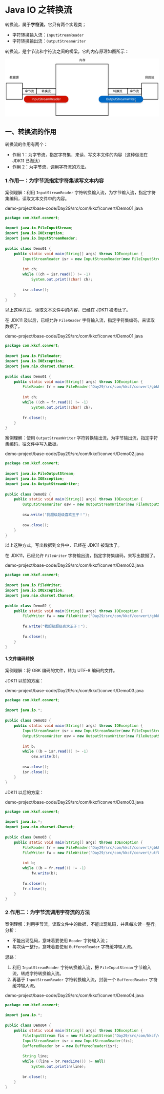 # Java IO 之转换流

转换流，属于**字符流**，它只有两个实现类；

- 字符转换输入流：`InputStreamReader`
- 字符转换输出流：`OutputStreamWriter`

转换流，是字节流和字符流之间的桥梁。它的内存原理如图所示：

![转换流内存原理](NodeAssets/转换流内存原理.jpg)

## 一、转换流的作用

转换流的作用有两个：

- 作用 1：为字节流，指定字符集，来读、写文本文件的内容（这种做法在 JDK11 已淘汰）
- 作用 2：为字节流，调用字符流的方法。

### 1.作用一：为字节流指定字符集读写文本内容

案例理解：利用 `InputStreamReader` 字符转换输入流，为字节输入流，指定字符集编码，读取文本文件中的内容。

demo-project/base-code/Day29/src/com/kkcf/convert/Demo01.java

```java
package com.kkcf.convert;

import java.io.FileInputStream;
import java.io.IOException;
import java.io.InputStreamReader;

public class Demo01 {
    public static void main(String[] args) throws IOException {
        InputStreamReader isr = new InputStreamReader(new FileInputStream("Day29/src/com/kkcf/convert/gbkFile.txt"), "GBK");

        int ch;
        while ((ch = isr.read()) != -1)
            System.out.print((char) ch);

        isr.close();
    }
}
```

以上这种方式，读取文本文件中的内容，已经在 JDK11 被淘汰了。

在 JDK11 及以后，已经允许 `FileReader` 字符输入流，指定字符集编码，来读取数据了。

demo-project/base-code/Day29/src/com/kkcf/convert/Demo01.java

```java
package com.kkcf.convert;

import java.io.FileReader;
import java.io.IOException;
import java.nio.charset.Charset;

public class Demo01 {
    public static void main(String[] args) throws IOException {
        FileReader fr = new FileReader("Day29/src/com/kkcf/convert/gbkFile.txt", Charset.forName("GBK"));

        int ch;
        while ((ch = fr.read()) != -1)
            System.out.print((char) ch);

        fr.close();
    }
}
```

案例理解：使用 `OutputStreamWriter` 字符转换输出流，为字节输出流，指定字符集编码，往文件中写入数据。

demo-project/base-code/Day29/src/com/kkcf/convert/Demo02.java

```java
package com.kkcf.convert;

import java.io.FileOutputStream;
import java.io.IOException;
import java.io.OutputStreamWriter;

public class Demo02 {
    public static void main(String[] args) throws IOException {
        OutputStreamWriter osw = new OutputStreamWriter(new FileOutputStream("Day29/src/com/kkcf/convert/gbkFile.txt"), "GBK");

        osw.write("我超级超级喜欢玉子！");

        osw.close();
    }
}
```

以上这种方式，写出数据到文件中，已经在 JDK11 被淘汰了。

在 JDK11，已经允许 `FileWriter` 字符输出流，指定字符集编码，来写出数据了。

demo-project/base-code/Day29/src/com/kkcf/convert/Demo02.java

```java
package com.kkcf.convert;

import java.io.FileWriter;
import java.io.IOException;
import java.nio.charset.Charset;

public class Demo02 {
    public static void main(String[] args) throws IOException {
        FileWriter fw = new FileWriter("Day29/src/com/kkcf/convert/gbkFile.txt", Charset.forName("GBK"));

        fw.write("我超级超级喜欢玉子！");

        fw.close();
    }
}
```

#### 1.文件编码转换

案例理解：将 GBK 编码的文件，转为 UTF-8 编码的文件。

JDK11 以前的方案：

demo-project/base-code/Day29/src/com/kkcf/convert/Demo03.java

```java
package com.kkcf.convert;

import java.io.*;

public class Demo03 {
    public static void main(String[] args) throws IOException {
        InputStreamReader isr = new InputStreamReader(new FileInputStream("Day29/src/com/kkcf/convert/gbkFile.txt"), "GBK");
        OutputStreamWriter osw = new OutputStreamWriter(new FileOutputStream("Day29/src/com/kkcf/convert/utf8File.txt")); // IDEA 默认使用 UTF-8 编码

        int b;
        while ((b = isr.read()) != -1)
            osw.write(b);

        osw.close();
        isr.close();
    }
}
```

JDK11 以后的方案：

demo-project/base-code/Day29/src/com/kkcf/convert/Demo03.java

```java
package com.kkcf.convert;

import java.io.*;
import java.nio.charset.Charset;

public class Demo03 {
    public static void main(String[] args) throws IOException {
        FileReader fr = new FileReader("Day29/src/com/kkcf/convert/gbkFile.txt", Charset.forName("GBK"));
        FileWriter fw = new FileWriter("Day29/src/com/kkcf/convert/utf8File.txt");

        int b;
        while ((b = fr.read()) != -1)
            fw.write(b);

        fw.close();
        fr.close();
    }
}
```

### 2.作用二：为字节流调用字符流的方法

案例理解：利用字节流，读取文件中的数据，不能出现乱码，并且每次读一整行。分析：

- 不能出现乱码，意味着要使用 `Reader` 字符输入流；
- 每次读一整行，意味着要使用 `BufferedReader` 字符缓冲输入流。

思路：

1. 利用 `InputStreamReader` 字符转换输入流，把 `FileInputStream` 字节输入流，转成字符转换输入流。
2. 再基于 `InputStreamReader` 字符转换输入流，封装一个 `BufferedReader` 字符缓冲输入流。

demo-project/base-code/Day29/src/com/kkcf/convert/Demo04.java

```java
package com.kkcf.convert;

import java.io.*;

public class Demo04 {
    public static void main(String[] args) throws IOException {
        FileInputStream fis = new FileInputStream("Day29/src/com/kkcf/convert/utf8File.txt");
        InputStreamReader isr = new InputStreamReader(fis);
        BufferedReader br = new BufferedReader(isr);

        String line;
        while ((line = br.readLine()) != null)
            System.out.println(line);

        br.close();
    }
}
```
